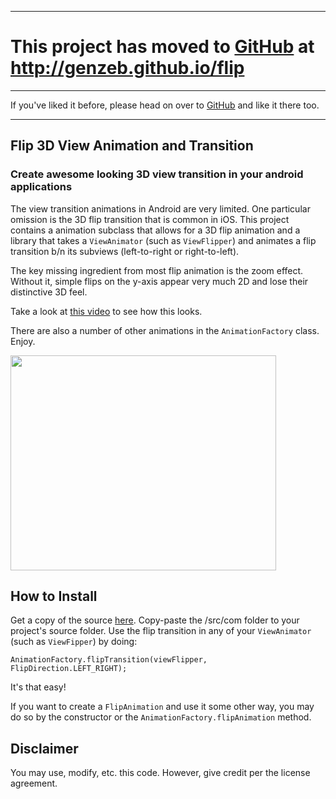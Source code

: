 
---

# This project has moved to [GitHub](http://genzeb.github.io/flip) at http://genzeb.github.io/flip #

---

If you've liked it before, please head on over to [GitHub](http://genzeb.github.io/flip) and like it there too.

---


## Flip 3D View Animation and Transition ##
### Create awesome looking 3D view transition in your android applications ###

The view transition animations in Android are very limited. One particular omission is the 3D flip transition that is common in iOS. This project contains a animation subclass that allows for a 3D flip animation and a library that takes a `ViewAnimator` (such as `ViewFlipper`) and animates a flip transition b/n its subviews (left-to-right or right-to-left).

The key missing ingredient from most flip animation is the zoom effect. Without it, simple flips on the y-axis appear very much 2D and lose their distinctive 3D feel.

Take a look at [this video](http://youtu.be/52mXHqX9f3Y) to see how this looks.

There are also a number of other animations in the `AnimationFactory` class. Enjoy.

<a href='http://www.youtube.com/watch?feature=player_embedded&v=52mXHqX9f3Y' target='_blank'><img src='http://img.youtube.com/vi/52mXHqX9f3Y/0.jpg' width='425' height=344 /></a>

## How to Install ##
Get a copy of the source [here](https://code.google.com/p/android-3d-flip-view-transition/source/checkout). Copy-paste the /src/com folder to your project's source folder. Use the flip transition in any of your `ViewAnimator` (such as `ViewFipper`) by doing:
```
AnimationFactory.flipTransition(viewFlipper, FlipDirection.LEFT_RIGHT);
```

It's that easy!

If you want to create a `FlipAnimation` and use it some other way, you may do so by the constructor or the `AnimationFactory.flipAnimation` method.

## Disclaimer ##

You may use, modify, etc. this code. However, give credit per the license agreement.